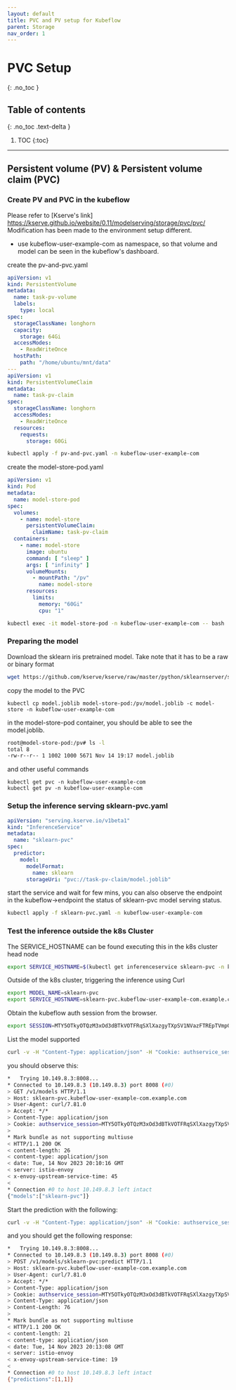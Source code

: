 ```yaml
---
layout: default
title: PVC and PV setup for Kubeflow
parent: Storage
nav_order: 1
---
```


# PVC Setup
{: .no_toc }

## Table of contents
{: .no_toc .text-delta }

1. TOC
{:toc}

---

## Persistent volume (PV) & Persistent volume claim (PVC)

### Create PV and PVC in the kubeflow

Please refer to [Kserve's link] https://kserve.github.io/website/0.11/modelserving/storage/pvc/pvc/ 
Modification has been made to the environment setup different.
- use kubeflow-user-example-com as namespace, so that volume and model can be seen in the kubeflow's dashboard. 

create the pv-and-pvc.yaml
```yaml
apiVersion: v1
kind: PersistentVolume
metadata:
  name: task-pv-volume
  labels:
    type: local
spec:
  storageClassName: longhorn
  capacity:
    storage: 64Gi
  accessModes:
    - ReadWriteOnce
  hostPath:
    path: "/home/ubuntu/mnt/data"
---
apiVersion: v1
kind: PersistentVolumeClaim
metadata:
  name: task-pv-claim
spec:
  storageClassName: longhorn
  accessModes:
    - ReadWriteOnce
  resources:
    requests:
      storage: 60Gi
```

```bash
kubectl apply -f pv-and-pvc.yaml -n kubeflow-user-example-com
```

create the model-store-pod.yaml
```yaml
apiVersion: v1
kind: Pod
metadata:
  name: model-store-pod
spec:
  volumes:
    - name: model-store
      persistentVolumeClaim:
        claimName: task-pv-claim
  containers:
    - name: model-store
      image: ubuntu
      command: [ "sleep" ]
      args: [ "infinity" ]
      volumeMounts:
        - mountPath: "/pv"
          name: model-store
      resources:
        limits:
          memory: "60Gi"
          cpu: "1"

```

~~~bash
kubectl exec -it model-store-pod -n kubeflow-user-example-com -- bash
~~~

### Preparing the model
Download the sklearn iris pretrained model. Take note that it has to be a raw or binary format
~~~bash
wget https://github.com/kserve/kserve/raw/master/python/sklearnserver/sklearnserver/example_models/joblib/model/model.joblib
~~~
copy the model to the PVC
~~~kubectl
kubectl cp model.joblib model-store-pod:/pv/model.joblib -c model-store -n kubeflow-user-example-com
~~~
in the model-store-pod container, you should be able to see the model.joblib.
~~~bash
root@model-store-pod:/pv# ls -l
total 8
-rw-r--r-- 1 1002 1000 5671 Nov 14 19:17 model.joblib
~~~

and other useful commands
~~~
kubectl get pvc -n kubeflow-user-example-com
kubectl get pv -n kubeflow-user-example-com
~~~

### Setup the inference serving sklearn-pvc.yaml
~~~yaml
apiVersion: "serving.kserve.io/v1beta1"
kind: "InferenceService"
metadata:
  name: "sklearn-pvc"
spec:
  predictor:
    model:
      modelFormat:
        name: sklearn
      storageUri: "pvc://task-pv-claim/model.joblib"
~~~
start the service and wait for few mins, you can also observe the endpoint in the kubeflow->endpoint the status of sklearn-pvc model serving status.
~~~bash
kubectl apply -f sklearn-pvc.yaml -n kubeflow-user-example-com
~~~

### Test the inference outside the k8s Cluster
The SERVICE_HOSTNAME can be found executing this in the k8s cluster head node
~~~bash
export SERVICE_HOSTNAME=$(kubectl get inferenceservice sklearn-pvc -n kubeflow-user-example-com -o jsonpath='{.status.url}' | cut -d "/" -f 3)
~~~
Outside of the k8s cluster, triggering the inference using Curl
~~~bash
export MODEL_NAME=sklearn-pvc
export SERVICE_HOSTNAME=sklearn-pvc.kubeflow-user-example-com.example.com
~~~
Obtain the kubeflow auth session from the browser. 
~~~bash
export SESSION=MTY5OTkyOTQzM3xOd3dBTkVOTFRqSXlXazgyTXpSV1NVazFTREpTVmpOUk5rVk5Ra3hVVUZKVFRFazBXVFJNU1ZOWlJVdFNWVlZQVWxwU1NGZFZSMUU9fJAKn3yn3PDcOZrEcRpNlIMZhFNpB2pjt2NACg0Qt_uL
~~~
List the model supported
~~~bash
curl -v -H "Content-Type: application/json" -H "Cookie: authservice_session=${SESSION}" -H "Host: ${SERVICE_HOSTNAME}" http://10.149.8.3:8008/v1/models
~~~
you should observe this:    
~~~bash
*   Trying 10.149.8.3:8008...
* Connected to 10.149.8.3 (10.149.8.3) port 8008 (#0)
> GET /v1/models HTTP/1.1
> Host: sklearn-pvc.kubeflow-user-example-com.example.com
> User-Agent: curl/7.81.0
> Accept: */*
> Content-Type: application/json
> Cookie: authservice_session=MTY5OTkyOTQzM3xOd3dBTkVOTFRqSXlXazgyTXpSV1NVazFTREpTVmpOUk5rVk5Ra3hVVUZKVFRFazBXVFJNU1ZOWlJVdFNWVlZQVWxwU1NGZFZSMUU9fJAKn3yn3PDcOZrEcRpNlIMZhFNpB2pjt2NACg0Qt_uL
> 
* Mark bundle as not supporting multiuse
< HTTP/1.1 200 OK
< content-length: 26
< content-type: application/json
< date: Tue, 14 Nov 2023 20:10:16 GMT
< server: istio-envoy
< x-envoy-upstream-service-time: 45
< 
* Connection #0 to host 10.149.8.3 left intact
{"models":["sklearn-pvc"]}
~~~

Start the prediction with the following:
~~~bash
curl -v -H "Content-Type: application/json" -H "Cookie: authservice_session=${SESSION}" -H "Host: ${SERVICE_HOSTNAME}" -H "Content-Type: application/json" -d @./iris-input.json  http://10.149.8.3:8008/v1/models/sklearn-pvc:predict
~~~
and you should get the following response:
~~~bash
*   Trying 10.149.8.3:8008...
* Connected to 10.149.8.3 (10.149.8.3) port 8008 (#0)
> POST /v1/models/sklearn-pvc:predict HTTP/1.1
> Host: sklearn-pvc.kubeflow-user-example-com.example.com
> User-Agent: curl/7.81.0
> Accept: */*
> Content-Type: application/json
> Cookie: authservice_session=MTY5OTkyOTQzM3xOd3dBTkVOTFRqSXlXazgyTXpSV1NVazFTREpTVmpOUk5rVk5Ra3hVVUZKVFRFazBXVFJNU1ZOWlJVdFNWVlZQVWxwU1NGZFZSMUU9fJAKn3yn3PDcOZrEcRpNlIMZhFNpB2pjt2NACg0Qt_uL
> Content-Type: application/json
> Content-Length: 76
> 
* Mark bundle as not supporting multiuse
< HTTP/1.1 200 OK
< content-length: 21
< content-type: application/json
< date: Tue, 14 Nov 2023 20:13:08 GMT
< server: istio-envoy
< x-envoy-upstream-service-time: 19
< 
* Connection #0 to host 10.149.8.3 left intact
{"predictions":[1,1]}
~~~